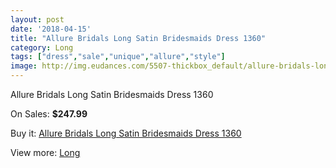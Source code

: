 ```yaml
---
layout: post
date: '2018-04-15'
title: "Allure Bridals Long Satin Bridesmaids Dress 1360"
category: Long
tags: ["dress","sale","unique","allure","style"]
image: http://img.eudances.com/5507-thickbox_default/allure-bridals-long-satin-bridesmaids-dress-1360.jpg
---
```

Allure Bridals Long Satin Bridesmaids Dress 1360

On Sales: **$247.99**
<a href="https://www.eudances.com/en/long/1889-allure-bridals-long-satin-bridesmaids-dress-1360.html"><amp-img layout="responsive" width="600" height="600" src="//img.eudances.com/5507-thickbox_default/allure-bridals-long-satin-bridesmaids-dress-1360.jpg" alt="Allure Bridals Long Satin Bridesmaids Dress 1360 0" /></a>
<a href="https://www.eudances.com/en/long/1889-allure-bridals-long-satin-bridesmaids-dress-1360.html"><amp-img layout="responsive" width="600" height="600" src="//img.eudances.com/5508-thickbox_default/allure-bridals-long-satin-bridesmaids-dress-1360.jpg" alt="Allure Bridals Long Satin Bridesmaids Dress 1360 1" /></a>

Buy it: [Allure Bridals Long Satin Bridesmaids Dress 1360](https://www.eudances.com/en/long/1889-allure-bridals-long-satin-bridesmaids-dress-1360.html "Allure Bridals Long Satin Bridesmaids Dress 1360")

View more: [Long](https://www.eudances.com/en/21-long "Long")